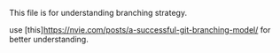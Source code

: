This file is for understanding branching strategy.

use [this]https://nvie.com/posts/a-successful-git-branching-model/ for better understanding.
